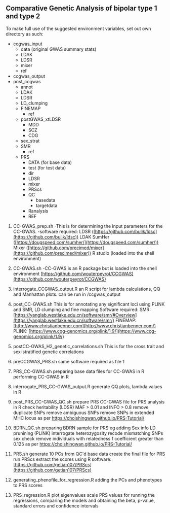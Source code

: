
## Comparative Genetic Analysis of bipolar type 1 and type 2

To make full use of the suggested environment variables, set out own directory as such: 
- ccgwas_input
	- data (original GWAS summary stats)
	- LDAK
	- LDSR
	- mixer 
	- ref
- ccgwas_output
- post_ccgwas
	- annot
	- LDAK
	- LDSR
	- LD_clumping
	- FINEMAP
		- ref
	- postGWAS_xtLDSR
		- MDD
		- SCZ
		- CDG
	- sex_strat
	- SMR
		- ref 
	- PRS
		- DATA (for base data)
		- test (for test data)
		- dir
		- LDSR
		- mixer
		- PRScs
		- QC
			- basedata
			- targetdata
		- Ranalysis
		- REF


1) CC-GWAS_prep.sh
	-This is for determining the input parameters for the CC-GWAS. 
	-software required: 
		LDSR ([https://github.com/bulik/ldsc](https://github.com/bulik/ldsc))
		LDAK SumHer ([https://dougspeed.com/sumher/](https://dougspeed.com/sumher/))
		Mixer ([https://github.com/precimed/mixer](https://github.com/precimed/mixer))
		R studio (loaded into the shell environment)

2) CC-GWAS.sh
	-CC-GWAS is an R package but is loaded into the shell environment
		[https://github.com/wouterpeyrot/CCGWAS](https://github.com/wouterpeyrot/CCGWAS)

3) interrogate_CCGWAS_output.R
	an R script for lambda calculations, QQ and Manhattan plots. 
	can be run in /ccgwas_output

4) post_CC-GWAS.sh
	This is for annotating any significant loci using PLINK and SMR, LD clumping and fine mapping
	Software required: 
		SMR: [https://yanglab.westlake.edu.cn/software/smr/#Overview](https://yanglab.westlake.edu.cn/software/smr/)
		FINEMAP: [http://www.christianbenner.com](http://www.christianbenner.com/)
		PLINK: [https://www.cog-genomics.org/plink/1.9/](https://www.cog-genomics.org/plink/1.9/)

5) postCC-GWAS_H2_genetic_correlations.sh
	This is for the cross trait and sex-stratified genetic correlations

6) preCCGWAS_PRS.sh
	same software required as file 1

7) PRS_CC-GWAS.sh
	preparing base data files for CC-GWAS in R 
	performing CC-GWAS in R

8) interrogate_PRS_CC-GWAS_output.R
	generate QQ plots, lambda values in R

9) post_PRS_CC-GWAS_QC.sh
	prepare PRS CC-GWAS file for PRS analysis in R
	check heritability (LDSR)
	MAF > 0.01 and INFO > 0.8
	remove duplicate SNPs
	remove ambiguous SNPs
	remove SNPs in extended MHC locus
	as per https://choishingwan.github.io/PRS-Tutorial/

10) BDRN_QC.sh
	preparing BDRN sample for PRS 
		eg adding Sex info
	LD prunining (PLINK)
	interrogate heterozygosity
	recode mismatching SNPs 
	sex check
	remove individuals with relatedness f coefficient greater than 0.125
	as per https://choishingwan.github.io/PRS-Tutorial/

11) PRS.sh
	generate 10 PCs from QC'd base data
	create the final file for PRS 
	run PRScs 
	extract the scores using R 
	software: [https://github.com/getian107/PRScs](https://github.com/getian107/PRScs)

12) generating_phenofile_for_regression.R
	adding the PCs and phenotypes to PRS scores 

13) PRS_regression.R
	plot eigenvalues
	scale PRS values 
	for running the regressions, comparing the models and obtaining the beta, p-value, standard errors and confidence intervals
